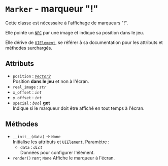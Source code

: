 # `Marker` - marqueur "!" 
Cette classe est nécessaire à l'affichage de marqueurs "!".

Elle pointe un [`NPC`](../world/specific/npc.md) par une image et indique sa position dans le jeu.

Elle dérive de [`UIElement`](ui_element.md), se référer à sa documentation pour les attributs et méthodes surchargés.

## Attributs
- `position` : *[`Vector2`](../utils/vector_2.md)* \
  Position **dans le jeu** et non à l'écran. 
- `real_image` : *`str`*
- `x_offset` : *`int`*
- `y_offset` : *`int`*
- `special` : *`bool`* **get** \
  Indique si le marqueur doit être affiché en tout temps à l'écran.

## Méthodes
- `__init__(data)` &rarr; `None` \
  Initialise les attributs et [`UIElement`](ui_element.md).
  Paramètre :
  * `data` : *`dict`* \
    Données pour configurer l'élément.
- `render()` rarr; `None`
  Affiche le marqueur à l'écran.